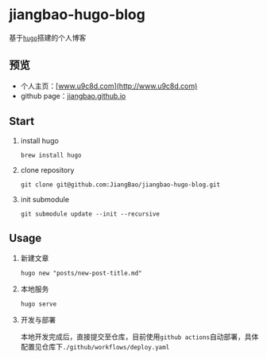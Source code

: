 # jiangbao-hugo-blog
基于[`hugo`](https://gohugo.io/)搭建的个人博客

## 预览

* 个人主页：[www.u9c8d.com](http://www.u9c8d.com)
* github page：[jiangbao.github.io](https://jiangbao.github.io)


## Start
1. install hugo
    ```shell
    brew install hugo
    ```

2. clone repository
    ```shell
    git clone git@github.com:JiangBao/jiangbao-hugo-blog.git
    ```

3. init submodule
    ```shell
    git submodule update --init --recursive
    ```

## Usage
1. 新建文章

   ```shell
   hugo new "posts/new-post-title.md"
   ```

2. 本地服务

   ```shell
   hugo serve
   ```

3. 开发与部署

   本地开发完成后，直接提交至仓库，目前使用`github actions`自动部署，具体配置见仓库下`./github/workflows/deploy.yaml`

